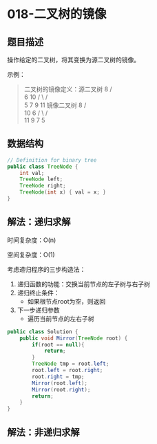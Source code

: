 # 018-二叉树的镜像

## 题目描述

操作给定的二叉树，将其变换为源二叉树的镜像。

示例：

> 二叉树的镜像定义：源二叉树 
>     	    8
>     	   /  \
>     	  6   10
>     	 / \  / \
>     	5  7 9 11
>     	镜像二叉树
>     	    8
>     	   /  \
>     	  10   6
>     	 / \  / \
>     	11 9 7  5

## 数据结构

```java
// Definition for binary tree
public class TreeNode {
    int val;
    TreeNode left;
    TreeNode right;
    TreeNode(int x) { val = x; }
}
```

## 解法：递归求解

时间复杂度：O(n)

空间复杂度：O(1)

考虑递归程序的三步构造法：

1. 递归函数的功能：交换当前节点的左子树与右子树
2. 递归终止条件：
   * 如果根节点root为空，则返回
3. 下一步递归参数
   * 遍历当前节点的左右子树

```java
public class Solution {
    public void Mirror(TreeNode root) {
        if(root == null){
            return;
        }
        TreeNode tmp = root.left;
        root.left = root.right;
        root.right = tmp;
        Mirror(root.left);
        Mirror(root.right);
        return;
    }
}
```

## 解法：非递归求解